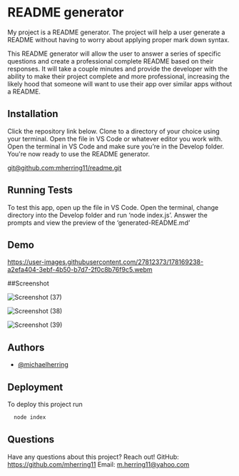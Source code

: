 
# README generator

My project is a README generator. The project will help a user generate a README without having to worry about applying proper mark down syntax.

This README generator will allow the user to answer a series of specific questions and create a professional complete README based on their responses. It will take a couple minutes and provide the developer with the ability to make their project complete and more professional, increasing the likely hood that someone will want to use their app over similar apps without a README.


## Installation

Click the repository link below.  Clone to a directory of your choice using your terminal. Open the file in VS Code or whatever editor you work with. Open the terminal in VS Code and make sure you’re in the Develop folder. You're now ready to use the README generator.

[git@github.com:mherring11/readme.git](https://github.com/mherring11/readme)
## Running Tests

To test this app, open up the file in VS Code. Open the terminal, change directory into the Develop folder  and run ‘node index.js’. Answer the prompts and view the preview of the ‘generated-README.md’


## Demo

https://user-images.githubusercontent.com/27812373/178169238-a2efa404-3ebf-4b50-b7d7-2f0c8b76f9c5.webm

##Screenshot

![Screenshot (37)](https://user-images.githubusercontent.com/27812373/177045421-ae347745-330d-4403-9194-7504a4544d25.png)

![Screenshot (38)](https://user-images.githubusercontent.com/27812373/177045446-10dba2e0-70db-4980-a3e4-b51fc28569ff.png)

![Screenshot (39)](https://user-images.githubusercontent.com/27812373/177045453-d464ffe7-3e6a-4d5d-bca9-595946ad6680.png)


## Authors

- [@michaelherring](https://github.com/mherring11)


## Deployment

To deploy this project run

```bash
  node index
```

## Questions

Have any questions about this project? Reach out!
GitHub: https://github.com/mherring11
Email: m.herring11@yahoo.com

